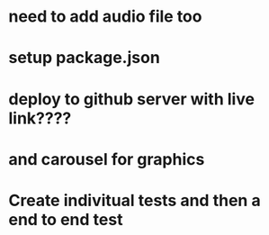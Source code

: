 


# need to add audio file too
# setup package.json
# deploy to github server with live link????
#







# and carousel for graphics



# Create indivitual tests and then a end to end test